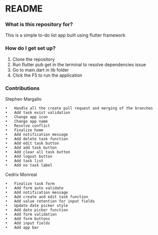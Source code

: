 # README #

### What is this repository for? ###

This is a simple to-do list app built using flutter framework

### How do I get set up? ###

1. Clone the repository
2. Run flutter pub get in the terminal to resolve dependencies issue
3. Go to main.dart in lib folder
4. Click the F5 to run the application

### Contributions ###

Stephen Margallo

	•	Handle all the create pull request and merging of the branches
	•	Add task exist validation
	•	Change app icon
	•	Change app name
	•	Resolve conflict
	•	Finalize home
	•	Add notification message
	•	Add delete task function
	•	Add edit task button
	•	Add add task button
	•	Add clear all task button
	•	Add logout button
	•	Add task list
	•	Add no task label


Cedrix Monreal

	•	Finalize task form
	•	Add form auto validate
	•	Add notification message
	•	Add create and edit task function
	•	Add value retention for input fields
	•	Update date picker style
	•	Add date picker function
	•	Add form validation
	•	Add form buttons
	•	Add input fields
	•	Add app bar





